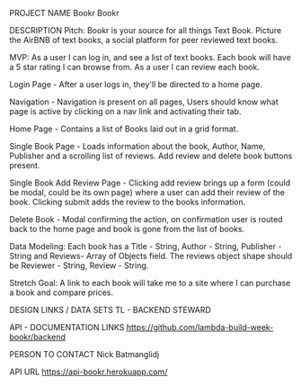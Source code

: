 PROJECT NAME
Bookr
Bookr

DESCRIPTION
Pitch: Bookr is your source for all things Text Book. Picture the AirBNB of text books, a social platform for peer reviewed text books.

MVP: As a user I can log in, and see a list of text books. Each book will have a 5 star rating I can browse from. As a user I can review each book.

Login Page - After a user logs in, they'll be directed to a home page.

Navigation - Navigation is present on all pages, Users should know what page is active by clicking on a nav link and activating their tab.

Home Page - Contains a list of Books laid out in a grid format.

Single Book Page - Loads information about the book, Author, Name, Publisher and a scrolling list of reviews. Add review and delete book buttons present.

Single Book Add Review Page - Clicking add review brings up a form (could be modal, could be its own page) where a user can add their review of the book. Clicking submit adds the review to the books information.

Delete Book - Modal confirming the action, on confirmation user is routed back to the home page and book is gone from the list of books.

Data Modeling: Each book has a Title - String, Author - String, Publisher - String and Reviews- Array of Objects field. The reviews object shape should be Reviewer - String, Review - String.

Stretch Goal: A link to each book will take me to a site where I can purchase a book and compare prices.

DESIGN LINKS / DATA SETS
TL - BACKEND STEWARD

API - DOCUMENTATION LINKS
https://github.com/lambda-build-week-bookr/backend

PERSON TO CONTACT
Nick Batmanglidj

API URL
https://api-bookr.herokuapp.com/
